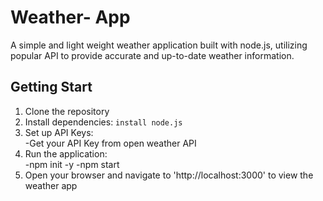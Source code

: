 # Weather- App
A simple and light weight weather application built with node.js, utilizing popular API to provide accurate and up-to-date weather information.

## Getting Start
 1. Clone the repository
 2. Install dependencies:  `install node.js`
 3. Set up API Keys:<br>
     -Get your API Key from open weather API
 4. Run the application:<br>
     -npm init -y
     -npm start
 5. Open your browser and navigate to 'http://localhost:3000'  to view the weather app
